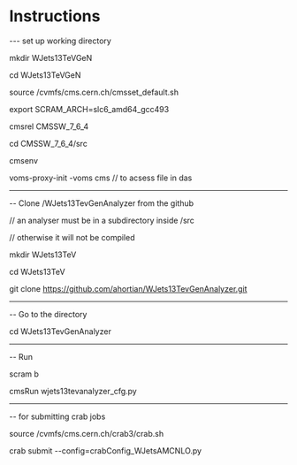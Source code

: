 # Instructions

--- set up working directory

mkdir WJets13TeVGeN

cd WJets13TeVGeN

source /cvmfs/cms.cern.ch/cmsset_default.sh

export SCRAM_ARCH=slc6_amd64_gcc493

cmsrel CMSSW_7_6_4

cd CMSSW_7_6_4/src

cmsenv

voms-proxy-init -voms cms // to acsess file in das

--------------------------------------------------------------------------------

-- Clone /WJets13TevGenAnalyzer from the github

// an analyser must be in a subdirectory inside /src

// otherwise it will not be compiled 

mkdir WJets13TeV

cd WJets13TeV

git clone https://github.com/ahortian/WJets13TevGenAnalyzer.git

--------------------------------------------------------------------------------
-- Go to the directory

cd WJets13TevGenAnalyzer

--------------------------------------------------------------------------------
-- Run

scram b

cmsRun wjets13tevanalyzer_cfg.py

--------------------------------------------------------------------------------
-- for submitting crab jobs

source /cvmfs/cms.cern.ch/crab3/crab.sh

crab submit --config=crabConfig_WJetsAMCNLO.py

